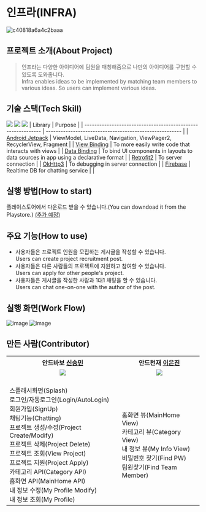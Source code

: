 # 인프라(INFRA)
![c40818a6a4c2baaa](https://user-images.githubusercontent.com/39687846/161981279-6bde5846-6d0a-481b-aeb2-e000b073d4e6.png)

## 프로젝트 소개(About Project)
> 인프라는 다양한 아이디어에 팀원을 매칭해줌으로 나만의 아이디어를 구현할 수 있도록 도와줍니다.<br>
> Infra enables ideas to be implemented by matching team members to various ideas. So users can implement various ideas.

## 기술 스택(Tech Skill)
<img src="https://img.shields.io/badge/targetSDK 31-3DDC84?style=for-the-badge&logo=Android&logoColor=white"> <img src="https://img.shields.io/badge/minSDK 23-3DDC84?style=for-the-badge&logo=Android&logoColor=white"> <img src="https://img.shields.io/badge/Kotlin 1.6.10-7F52FF?style=for-the-badge&logo=Kotlin&logoColor=white">
 | Library                                                   | Purpose                                                   |
| ------------------------------------------------------------ | ------------------------------------------------------- |
| [Android Jetpack](https://developer.android.com/jetpack/androidx/releases/compose) |  ViewModel, LiveData, Navigation, ViewPager2, RecyclerView, Fragment  |
| [View Binding](https://developer.android.com/topic/libraries/view-binding) | To more easily write code that interacts with views          |
| [Data Binding](https://developer.android.com/jetpack/androidx/releases/databinding) | To bind UI components in layouts to data sources in app using a declarative format          |
| [Retrofit2](https://developer.android.com/kotlin/ktx/extensions-list) | To server connection            |
| [OkHttp3](https://square.github.io/okhttp/)                   | To debugging in server connection |
| [Firebase](https://firebase.google.com/)                     | Realtime DB for chatting service    |                                           | 

## 실행 방법(How to start)
플레이스토어에서 다운로드 받을 수 있습니다.(You can downdoad it from the Playstore.)
[(추가 예정)](https://play.google.com/store/apps/details?id=com.infra.infraandroid)

## 주요 기능(How to use)
- 사용자들은 프로젝트 인원을 모집하는 게시글을 작성할 수 있습니다.<br>
Users can create project recruitment post.
- 사용자들은 다른 사람들의 프로젝트에 지원하고 참여할 수 있습니다.<br>
Users can apply for other people's project.
- 사용자들은 게시글을 작성한 사람과 1대1 채팅을 할 수 있습니다.<br>
Users can chat one-on-one with the author of the post.

## 실행 화면(Work Flow)
![image](https://user-images.githubusercontent.com/39687846/169569924-fd21356f-56a2-4b01-a323-ef7ad7750c6d.png)
![image](https://user-images.githubusercontent.com/39687846/169569972-28d77d90-dfba-428c-abba-c7564c601cb7.png)



## 만든 사람(Contributor)
<table align="center" style = "table-layout: auto; width: 100%; table-layout: fixed;">
  <colgroup>
    <col style="width:33% height:33%"/>
  </colgroup>
  <th align="center">안드바보 <a href="https://github.com/Seungmin-develop">신승민<a></th>
  <th align="center">안드천재 <a href="https://github.com/sodock00">이은진</a></th>
  <tr>
    <td align="center"><img src="https://user-images.githubusercontent.com/39687846/162403487-fcc347c5-34f9-4788-9b73-2505a8fd9637.png"/></td>
    <td align="center"><img src="https://user-images.githubusercontent.com/39687846/162403529-e5c5f159-6ef1-4922-9e40-10af3edce766.png"/></td>
</td>
  </tr>
  <tr>
    <td><br>
    스플래시화면(Splash)<br>
    로그인/자동로그인(Login/AutoLogin)<br>
    회원가입(SignUp)<br>
    채팅기능(Chatting)<br>
    프로젝트 생성/수정(Project Create/Modify)<br>
    프로젝트 삭제(Project Delete)<br>
    프로젝트 조회(View Project)<br>
    프로젝트 지원(Project Apply)<br>
    카테고리 API(Category API)<br>
    홈화면 API(MainHome API)<br>
    내 정보 수정(My Profile Modify)<br>
    내 정보 조회(My Profile)<br>
    </td>
    <td><br>
    홈화면 뷰(MainHome View)<br>
    카테고리 뷰(Category View)<br>
    내 정보 뷰(My Info View)<br>
    비밀번호 찾기(Find PW)<br>
    팀원찾기(Find Team Member)<br>
    </td>
  </tr>
</table>
